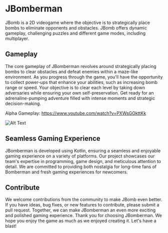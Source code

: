 # JBomberman

JBomb is a 2D videogame where the objective is to strategically place bombs to eliminate opponents and obstacles. JBomb offers dynamic gameplay, challenging puzzles and different game modes, including multiplayer.
## Gameplay

The core gameplay of JBomberman revolves around strategically placing bombs to clear obstacles and defeat enemies within a maze-like environment. As you progress through the game, you'll have the opportunity to collect power-ups that enhance your abilities, such as increasing bomb range or speed. Your objective is to clear each level by taking down adversaries while ensuring your own self-preservation. Get ready for an adrenaline-pumping adventure filled with intense moments and strategic decision-making.

Alpha Gameplay: https://www.youtube.com/watch?v=PXWsGOkttKk

![Alt Text](https://i.postimg.cc/xTCLkhdK/Schermata-2023-09-08-alle-10-37-57.png)

## Seamless Gaming Experience

JBomberman is developed using Kotlin, ensuring a seamless and enjoyable gaming experience on a variety of platforms. Our project showcases our team's expertise in programming, game design, and meticulous attention to detail. We are committed to providing both nostalgia for long-time fans of Bomberman and fresh gaming experiences for newcomers.

## Contribute

We welcome contributions from the community to make JBomb even better. If you have ideas, bug fixes, or new features to contribute, please submit a pull request. Together, we can make JBomberman an even more exciting and polished gaming experience.
Thank you for choosing JBomberman. We hope you enjoy the game as much as we enjoyed creating it. Let's have a blast!
